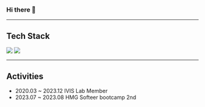 ### Hi there 👋

---

## Tech Stack

<img src="https://img.shields.io/badge/javascript-F7DF1E.svg?style=for-the-badge&logo=javascript&logoColor=20232a" />
<img src="https://img.shields.io/badge/react-20232a.svg?style=for-the-badge&logo=react&logoColor=61DAFB" />

---

## Activities

- 2020.03 ~ 2023.12 IVIS Lab Member
- 2023.07 ~ 2023.08 HMG Softeer bootcamp 2nd
